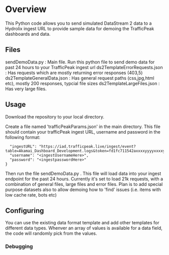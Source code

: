 # Overview

This Python code allows you to send simulated DataStream 2 data to a Hydrolix ingest URL to provide sample data for demoing the TrafficPeak dashboards and data.

## Files

sendDemoData.py : Main file. Run this python file to send demo data for past 24 hours to your TrafficPeak ingest url
ds2TemplateErrorRequests.json : Has requests which are mostly returning error responses (403,5)
ds2TemplateGeneralData.json : Has general request paths (css,jpg,html etc), mostly 200 responses, typcial file sizes
ds2TemplateLargeFiles.json : Has very large files.

## Usage

Download the repository to your local directory.

Create a file named 'trafficPeakParams.json' in the main directory. This file should contain your trafficPeak ingest URL, username and password in the following format:

```{
  "ingestURL": "https://iad.trafficpeak.live/ingest/event?table=Akamai_Dashboard_Development.logs&token=fd1fc711542axxxxyyyyxxxxyyyyxxxxyyab823d274",
  "username": "<ingestUsernameHere>",
  "password": "<ingestpasswordHere>"
}
```

Then run the file sendDemoData.py . This file will load data into your ingest endpoint for the past 24 hours.
Currently it's set to load 21k requests, with a combination of general files, large files and error files.
Plan is to add special purpose datasets also to allow demoing how to 'find' issues (i.e. items with low cache rate, bots etc)

## Configuring

You can use the existing data format template and add other templates for different data types. Whenver an array of values is available for a data field, the code will randomly pick from the values.

### Debugging

